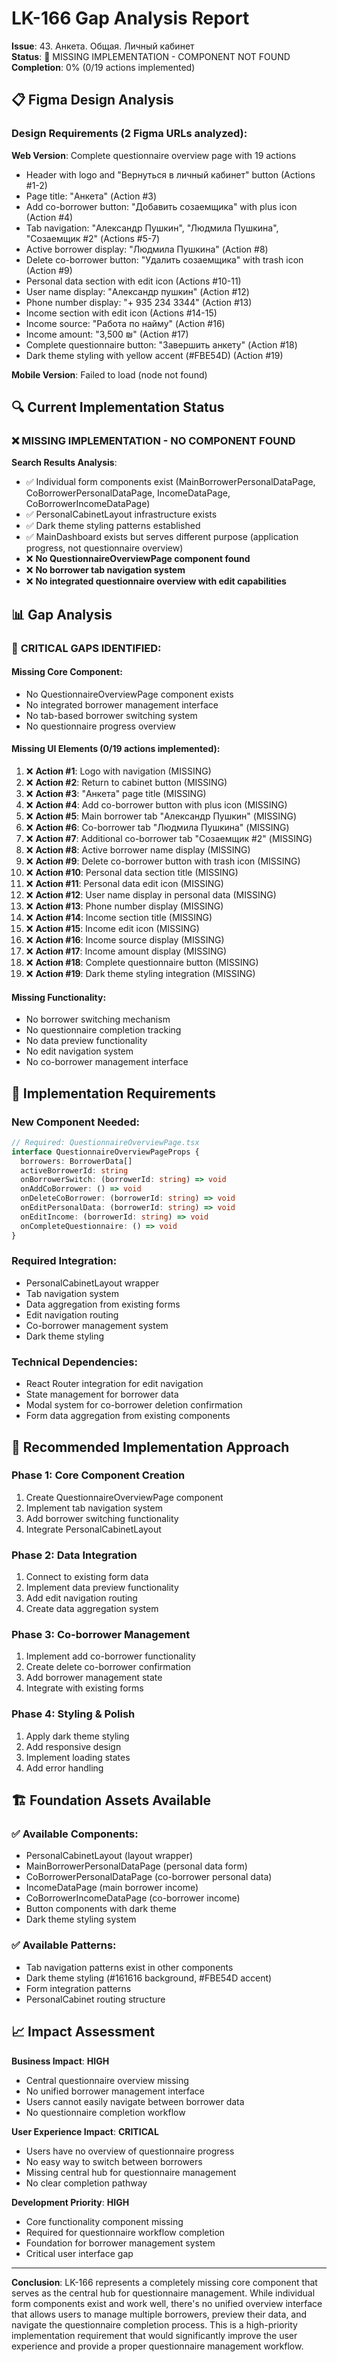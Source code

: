 # LK-166 Gap Analysis Report
**Issue**: 43. Анкета. Общая. Личный кабинет  
**Status**: 🔴 MISSING IMPLEMENTATION - COMPONENT NOT FOUND  
**Completion**: 0% (0/19 actions implemented)

## 📋 Figma Design Analysis

### Design Requirements (2 Figma URLs analyzed):

**Web Version**: Complete questionnaire overview page with 19 actions
- Header with logo and "Вернуться в личный кабинет" button (Actions #1-2)
- Page title: "Анкета" (Action #3)
- Add co-borrower button: "Добавить созаемщика" with plus icon (Action #4)
- Tab navigation: "Александр Пушкин", "Людмила Пушкина", "Созаемщик #2" (Actions #5-7)
- Active borrower display: "Людмила Пушкина" (Action #8)
- Delete co-borrower button: "Удалить созаемщика" with trash icon (Action #9)
- Personal data section with edit icon (Actions #10-11)
- User name display: "Александр пушкин" (Action #12)
- Phone number display: "+ 935 234 3344" (Action #13)
- Income section with edit icon (Actions #14-15)
- Income source: "Работа по найму" (Action #16)
- Income amount: "3,500 ₪" (Action #17)
- Complete questionnaire button: "Завершить анкету" (Action #18)
- Dark theme styling with yellow accent (#FBE54D) (Action #19)

**Mobile Version**: Failed to load (node not found)

## 🔍 Current Implementation Status

### ❌ **MISSING IMPLEMENTATION - NO COMPONENT FOUND**

**Search Results Analysis**:
- ✅ Individual form components exist (MainBorrowerPersonalDataPage, CoBorrowerPersonalDataPage, IncomeDataPage, CoBorrowerIncomeDataPage)
- ✅ PersonalCabinetLayout infrastructure exists
- ✅ Dark theme styling patterns established
- ✅ MainDashboard exists but serves different purpose (application progress, not questionnaire overview)
- ❌ **No QuestionnaireOverviewPage component found**
- ❌ **No borrower tab navigation system**
- ❌ **No integrated questionnaire overview with edit capabilities**

## 📊 Gap Analysis

### 🔴 **CRITICAL GAPS IDENTIFIED**:

#### **Missing Core Component**:
- No QuestionnaireOverviewPage component exists
- No integrated borrower management interface
- No tab-based borrower switching system
- No questionnaire progress overview

#### **Missing UI Elements** (0/19 actions implemented):
1. ❌ **Action #1**: Logo with navigation (MISSING)
2. ❌ **Action #2**: Return to cabinet button (MISSING)
3. ❌ **Action #3**: "Анкета" page title (MISSING)
4. ❌ **Action #4**: Add co-borrower button with plus icon (MISSING)
5. ❌ **Action #5**: Main borrower tab "Александр Пушкин" (MISSING)
6. ❌ **Action #6**: Co-borrower tab "Людмила Пушкина" (MISSING)
7. ❌ **Action #7**: Additional co-borrower tab "Созаемщик #2" (MISSING)
8. ❌ **Action #8**: Active borrower name display (MISSING)
9. ❌ **Action #9**: Delete co-borrower button with trash icon (MISSING)
10. ❌ **Action #10**: Personal data section title (MISSING)
11. ❌ **Action #11**: Personal data edit icon (MISSING)
12. ❌ **Action #12**: User name display in personal data (MISSING)
13. ❌ **Action #13**: Phone number display (MISSING)
14. ❌ **Action #14**: Income section title (MISSING)
15. ❌ **Action #15**: Income edit icon (MISSING)
16. ❌ **Action #16**: Income source display (MISSING)
17. ❌ **Action #17**: Income amount display (MISSING)
18. ❌ **Action #18**: Complete questionnaire button (MISSING)
19. ❌ **Action #19**: Dark theme styling integration (MISSING)

#### **Missing Functionality**:
- No borrower switching mechanism
- No questionnaire completion tracking
- No data preview functionality
- No edit navigation system
- No co-borrower management interface

## 🔧 Implementation Requirements

### **New Component Needed**:
```typescript
// Required: QuestionnaireOverviewPage.tsx
interface QuestionnaireOverviewPageProps {
  borrowers: BorrowerData[]
  activeBorrowerId: string
  onBorrowerSwitch: (borrowerId: string) => void
  onAddCoBorrower: () => void
  onDeleteCoBorrower: (borrowerId: string) => void
  onEditPersonalData: (borrowerId: string) => void
  onEditIncome: (borrowerId: string) => void
  onCompleteQuestionnaire: () => void
}
```

### **Required Integration**:
- PersonalCabinetLayout wrapper
- Tab navigation system
- Data aggregation from existing forms
- Edit navigation routing
- Co-borrower management system
- Dark theme styling

### **Technical Dependencies**:
- React Router integration for edit navigation
- State management for borrower data
- Modal system for co-borrower deletion confirmation
- Form data aggregation from existing components

## 🎯 Recommended Implementation Approach

### **Phase 1: Core Component Creation**
1. Create QuestionnaireOverviewPage component
2. Implement tab navigation system
3. Add borrower switching functionality
4. Integrate PersonalCabinetLayout

### **Phase 2: Data Integration**
1. Connect to existing form data
2. Implement data preview functionality
3. Add edit navigation routing
4. Create data aggregation system

### **Phase 3: Co-borrower Management**
1. Implement add co-borrower functionality
2. Create delete co-borrower confirmation
3. Add borrower management state
4. Integrate with existing forms

### **Phase 4: Styling & Polish**
1. Apply dark theme styling
2. Add responsive design
3. Implement loading states
4. Add error handling

## 🏗️ Foundation Assets Available

### **✅ Available Components**:
- PersonalCabinetLayout (layout wrapper)
- MainBorrowerPersonalDataPage (personal data form)
- CoBorrowerPersonalDataPage (co-borrower personal data)
- IncomeDataPage (main borrower income)
- CoBorrowerIncomeDataPage (co-borrower income)
- Button components with dark theme
- Dark theme styling system

### **✅ Available Patterns**:
- Tab navigation patterns exist in other components
- Dark theme styling (#161616 background, #FBE54D accent)
- Form integration patterns
- PersonalCabinet routing structure

## 📈 Impact Assessment

**Business Impact**: **HIGH**
- Central questionnaire overview missing
- No unified borrower management interface
- Users cannot easily navigate between borrower data
- No questionnaire completion workflow

**User Experience Impact**: **CRITICAL**
- Users have no overview of questionnaire progress
- No easy way to switch between borrowers
- Missing central hub for questionnaire management
- No clear completion pathway

**Development Priority**: **HIGH**
- Core functionality component missing
- Required for questionnaire workflow completion
- Foundation for borrower management system
- Critical user interface gap

---

**Conclusion**: LK-166 represents a completely missing core component that serves as the central hub for questionnaire management. While individual form components exist and work well, there's no unified overview interface that allows users to manage multiple borrowers, preview their data, and navigate the questionnaire completion process. This is a high-priority implementation requirement that would significantly improve the user experience and provide a proper questionnaire management workflow. 